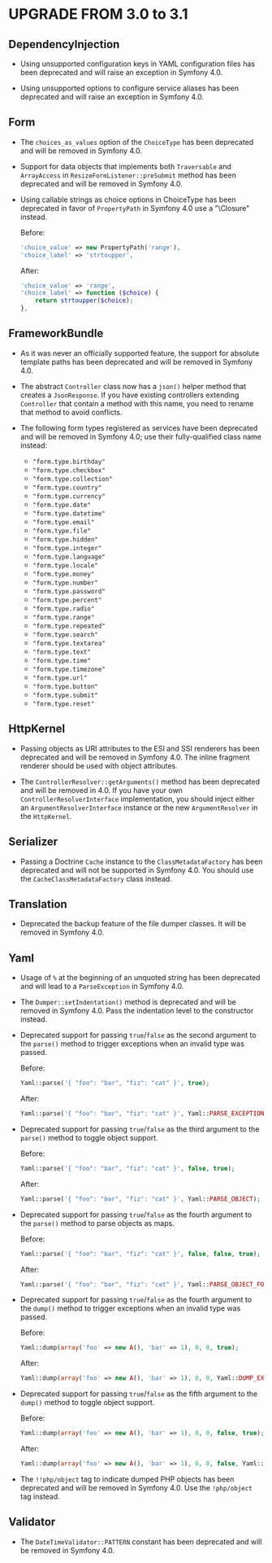 UPGRADE FROM 3.0 to 3.1
=======================

DependencyInjection
-------------------

 * Using unsupported configuration keys in YAML configuration files has been
   deprecated and will raise an exception in Symfony 4.0.

 * Using unsupported options to configure service aliases has been deprecated
   and will raise an exception in Symfony 4.0.

Form
----

 * The `choices_as_values` option of the `ChoiceType` has been deprecated and
   will be removed in Symfony 4.0.

 * Support for data objects that implements both `Traversable` and `ArrayAccess`
   in `ResizeFormListener::preSubmit` method has been deprecated and will be
   removed in Symfony 4.0.
 
 * Using callable strings as choice options in ChoiceType has been deprecated
   in favor of `PropertyPath` in Symfony 4.0 use a "\Closure" instead.
    
   Before:
   
   ```php
   'choice_value' => new PropertyPath('range'),
   'choice_label' => 'strtoupper',
   ```
 
   After:
   
   ```php
   'choice_value' => 'range',
   'choice_label' => function ($choice) {
       return strtoupper($choice);
   },
   ```   

FrameworkBundle
---------------

 * As it was never an officially supported feature, the support for absolute
   template paths has been deprecated and will be removed in Symfony 4.0.

 * The abstract `Controller` class now has a `json()` helper method that creates
   a `JsonResponse`. If you have existing controllers extending `Controller`
   that contain a method with this name, you need to rename that method to avoid
   conflicts.

 * The following form types registered as services have been deprecated and
   will be removed in Symfony 4.0; use their fully-qualified class name instead:

    - `"form.type.birthday"`
    - `"form.type.checkbox"`
    - `"form.type.collection"`
    - `"form.type.country"`
    - `"form.type.currency"`
    - `"form.type.date"`
    - `"form.type.datetime"`
    - `"form.type.email"`
    - `"form.type.file"`
    - `"form.type.hidden"`
    - `"form.type.integer"`
    - `"form.type.language"`
    - `"form.type.locale"`
    - `"form.type.money"`
    - `"form.type.number"`
    - `"form.type.password"`
    - `"form.type.percent"`
    - `"form.type.radio"`
    - `"form.type.range"`
    - `"form.type.repeated"`
    - `"form.type.search"`
    - `"form.type.textarea"`
    - `"form.type.text"`
    - `"form.type.time"`
    - `"form.type.timezone"`
    - `"form.type.url"`
    - `"form.type.button"`
    - `"form.type.submit"`
    - `"form.type.reset"`

HttpKernel
----------

 * Passing objects as URI attributes to the ESI and SSI renderers has been
   deprecated and will be removed in Symfony 4.0. The inline fragment
   renderer should be used with object attributes.

 * The `ControllerResolver::getArguments()` method has been deprecated and will
   be removed in 4.0. If you have your own `ControllerResolverInterface`
   implementation, you should inject either an `ArgumentResolverInterface`
   instance or the new `ArgumentResolver` in the `HttpKernel`.

Serializer
----------

 * Passing a Doctrine `Cache` instance to the `ClassMetadataFactory` has been
   deprecated and will not be supported in Symfony 4.0. You should use the
   `CacheClassMetadataFactory` class instead.

Translation
-----------

 * Deprecated the backup feature of the file dumper classes. It will be removed
   in Symfony 4.0.

Yaml
----

 * Usage of `%` at the beginning of an unquoted string has been deprecated and
   will lead to a `ParseException` in Symfony 4.0.

 * The `Dumper::setIndentation()` method is deprecated and will be removed in
   Symfony 4.0. Pass the indentation level to the constructor instead.

 * Deprecated support for passing `true`/`false` as the second argument to the
   `parse()` method to trigger exceptions when an invalid type was passed.

   Before:

   ```php
   Yaml::parse('{ "foo": "bar", "fiz": "cat" }', true);
   ```

   After:

   ```php
   Yaml::parse('{ "foo": "bar", "fiz": "cat" }', Yaml::PARSE_EXCEPTION_ON_INVALID_TYPE);
   ```

 * Deprecated support for passing `true`/`false` as the third argument to the
   `parse()` method to toggle object support.

   Before:

   ```php
   Yaml::parse('{ "foo": "bar", "fiz": "cat" }', false, true);
   ```

   After:

   ```php
   Yaml::parse('{ "foo": "bar", "fiz": "cat" }', Yaml::PARSE_OBJECT);
   ```

 * Deprecated support for passing `true`/`false` as the fourth argument to the
   `parse()` method to parse objects as maps.

   Before:

   ```php
   Yaml::parse('{ "foo": "bar", "fiz": "cat" }', false, false, true);
   ```

   After:

   ```php
   Yaml::parse('{ "foo": "bar", "fiz": "cat" }', Yaml::PARSE_OBJECT_FOR_MAP);
   ```

 * Deprecated support for passing `true`/`false` as the fourth argument to the
   `dump()` method to trigger exceptions when an invalid type was passed.

   Before:

   ```php
   Yaml::dump(array('foo' => new A(), 'bar' => 1), 0, 0, true);
   ```

   After:

   ```php
   Yaml::dump(array('foo' => new A(), 'bar' => 1), 0, 0, Yaml::DUMP_EXCEPTION_ON_INVALID_TYPE);
   ```

 * Deprecated support for passing `true`/`false` as the fifth argument to the
   `dump()` method to toggle object support.

   Before:

   ```php
   Yaml::dump(array('foo' => new A(), 'bar' => 1), 0, 0, false, true);
   ```

   After:

   ```php
   Yaml::dump(array('foo' => new A(), 'bar' => 1), 0, 0, false, Yaml::DUMP_OBJECT);
   ```

 * The `!!php/object` tag to indicate dumped PHP objects has been deprecated
   and will be removed in Symfony 4.0. Use the `!php/object` tag instead.

Validator
---------

 * The `DateTimeValidator::PATTERN` constant has been deprecated and will be
   removed in Symfony 4.0.
